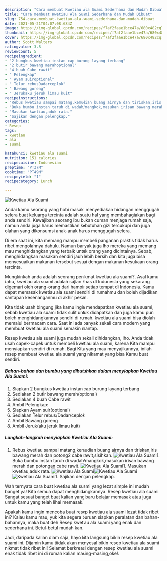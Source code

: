```yaml
---
description: "Cara membuat Kwetiau Ala Suami Sederhana dan Mudah Dibuat"
title: "Cara membuat Kwetiau Ala Suami Sederhana dan Mudah Dibuat"
slug: 754-cara-membuat-kwetiau-ala-suami-sederhana-dan-mudah-dibuat
date: 2021-05-21T04:07:08.684Z
image: https://img-global.cpcdn.com/recipes/f7af2faae1bce47a/680x482cq70/kwetiau-ala-suami-foto-resep-utama.jpg
thumbnail: https://img-global.cpcdn.com/recipes/f7af2faae1bce47a/680x482cq70/kwetiau-ala-suami-foto-resep-utama.jpg
cover: https://img-global.cpcdn.com/recipes/f7af2faae1bce47a/680x482cq70/kwetiau-ala-suami-foto-resep-utama.jpg
author: Scott Walters
ratingvalue: 3.8
reviewcount: 5
recipeingredient:
- "2 bungkus kwetiau instan cap burung layang terbang"
- "2 butir bawang merahoptional"
- "4 buah Cabe rawit"
- " Pelengkap"
- " Ayam suiroptional"
- " Telur rebusDadarceplok"
- " Bawang goreng"
- " Jerukaku jeruk limau kuit"
recipeinstructions:
- "Rebus kwetiau sampai matang,kemudian buang airnya dan tiriskan,iris bawang merah dan potong2 cabe rawit,sisihkan."
- "Buka bumbu instan taruh di wadah/mangkok,masukan irisan bawang merah dan potongan cabe rawit."
- "Masukan kwetiau,aduk rata."
- "Sajikan dengan pelengkap."
categories:
- Resep
tags:
- kwetiau
- ala
- suami

katakunci: kwetiau ala suami 
nutrition: 151 calories
recipecuisine: Indonesian
preptime: "PT37M"
cooktime: "PT49M"
recipeyield: "1"
recipecategory: Lunch

---
```



![Kwetiau Ala Suami](https://img-global.cpcdn.com/recipes/f7af2faae1bce47a/680x482cq70/kwetiau-ala-suami-foto-resep-utama.jpg)

Andai kamu seorang yang hobi masak, menyediakan hidangan menggugah selera buat keluarga tercinta adalah suatu hal yang membahagiakan bagi anda sendiri. Kewajiban seorang ibu bukan cuman menjaga rumah saja, namun anda juga harus memastikan kebutuhan gizi tercukupi dan juga olahan yang dikonsumsi anak-anak harus menggugah selera.

Di era  saat ini, kita memang mampu membeli panganan praktis tidak harus ribet mengolahnya dahulu. Namun banyak juga lho mereka yang memang mau menghidangkan yang terbaik untuk orang yang dicintainya. Sebab, menghidangkan masakan sendiri jauh lebih bersih dan kita juga bisa menyesuaikan makanan tersebut sesuai dengan makanan kesukaan orang tercinta. 



Mungkinkah anda adalah seorang penikmat kwetiau ala suami?. Asal kamu tahu, kwetiau ala suami adalah sajian khas di Indonesia yang sekarang digemari oleh orang-orang dari hampir setiap tempat di Indonesia. Kamu dapat memasak kwetiau ala suami sendiri di rumahmu dan boleh dijadikan santapan kesenanganmu di akhir pekan.

Kita tidak usah bingung jika kamu ingin mendapatkan kwetiau ala suami, sebab kwetiau ala suami tidak sulit untuk didapatkan dan juga kamu pun boleh menghidangkannya sendiri di rumah. kwetiau ala suami bisa diolah memalui bermacam cara. Saat ini ada banyak sekali cara modern yang membuat kwetiau ala suami semakin mantap.

Resep kwetiau ala suami juga mudah sekali dihidangkan, lho. Anda tidak usah capek-capek untuk membeli kwetiau ala suami, karena Kita mampu menyiapkan sendiri di rumah. Bagi Kita yang mau menyajikannya, inilah resep membuat kwetiau ala suami yang nikamat yang bisa Kamu buat sendiri.

<!--inarticleads1-->

##### Bahan-bahan dan bumbu yang dibutuhkan dalam menyiapkan Kwetiau Ala Suami:

1. Siapkan 2 bungkus kwetiau instan cap burung layang terbang
1. Sediakan 2 butir bawang merah(optional)
1. Sediakan 4 buah Cabe rawit
1. Ambil  Pelengkap:
1. Siapkan  Ayam suir(optional)
1. Sediakan  Telur rebus/Dadar/ceplok
1. Ambil  Bawang goreng
1. Ambil  Jeruk(aku jeruk limau kuit)




<!--inarticleads2-->

##### Langkah-langkah menyiapkan Kwetiau Ala Suami:

1. Rebus kwetiau sampai matang,kemudian buang airnya dan tiriskan,iris bawang merah dan potong2 cabe rawit,sisihkan.
<img src="https://img-global.cpcdn.com/steps/b43398a5640801fc/160x128cq70/kwetiau-ala-suami-langkah-memasak-1-foto.jpg" alt="Kwetiau Ala Suami">1. Buka bumbu instan taruh di wadah/mangkok,masukan irisan bawang merah dan potongan cabe rawit.
<img src="https://img-global.cpcdn.com/steps/69732a5f8e4ffb54/160x128cq70/kwetiau-ala-suami-langkah-memasak-2-foto.jpg" alt="Kwetiau Ala Suami">1. Masukan kwetiau,aduk rata.
<img src="https://img-global.cpcdn.com/steps/76d77dacbe8ab566/160x128cq70/kwetiau-ala-suami-langkah-memasak-3-foto.jpg" alt="Kwetiau Ala Suami"><img src="//assets-global.cpcdn.com/assets/icons/button_play-2c75c40dde080a61004c1f40b05d8f140eaff45d7e9e6481dc71c63d2e7c4909.png" alt="Kwetiau Ala Suami"><img src="https://img-global.cpcdn.com/steps/86ef7d38ac09fc03/160x128cq70/kwetiau-ala-suami-langkah-memasak-3-foto.jpg" alt="Kwetiau Ala Suami">1. Sajikan dengan pelengkap.




Wah ternyata cara buat kwetiau ala suami yang lezat simple ini mudah banget ya! Kita semua dapat menghidangkannya. Resep kwetiau ala suami Sangat sesuai banget buat kalian yang baru belajar memasak atau juga untuk kamu yang telah lihai memasak.

Apakah kamu ingin mencoba buat resep kwetiau ala suami lezat tidak ribet ini? Kalau kamu mau, yuk kita segera buruan siapkan peralatan dan bahan-bahannya, maka buat deh Resep kwetiau ala suami yang enak dan sederhana ini. Betul-betul mudah kan. 

Jadi, daripada kalian diam saja, hayo kita langsung bikin resep kwetiau ala suami ini. Dijamin kamu tiidak akan menyesal bikin resep kwetiau ala suami nikmat tidak ribet ini! Selamat berkreasi dengan resep kwetiau ala suami enak tidak ribet ini di rumah kalian masing-masing,oke!.

